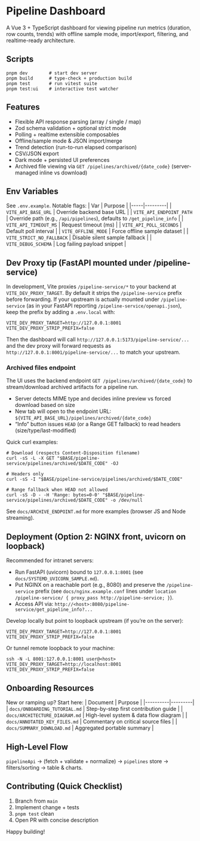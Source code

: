 # Pipeline Dashboard

A Vue 3 + TypeScript dashboard for viewing pipeline run metrics (duration, row counts, trends) with offline sample mode, import/export, filtering, and realtime-ready architecture.

## Scripts
```
pnpm dev        # start dev server
pnpm build      # type-check + production build
pnpm test       # run vitest suite
pnpm test:ui    # interactive test watcher
```

## Features
- Flexible API response parsing (array / single / map)
- Zod schema validation + optional strict mode
- Polling + realtime extensible composables
- Offline/sample mode & JSON import/merge
- Trend detection (run-to-run elapsed comparison)
- CSV/JSON export
- Dark mode + persisted UI preferences
- Archived file viewing via `GET /pipelines/archived/{date_code}` (server-managed inline vs download)

## Env Variables
See `.env.example`. Notable flags:
| Var | Purpose |
|-----|---------|
| `VITE_API_BASE_URL` | Override backend base URL |
| `VITE_API_ENDPOINT_PATH` | Override path (e.g., `/api/pipelines`), defaults to `/get_pipeline_info` |
| `VITE_API_TIMEOUT_MS` | Request timeout (ms) |
| `VITE_API_POLL_SECONDS` | Default poll interval |
| `VITE_OFFLINE_MODE` | Force offline sample dataset |
| `VITE_STRICT_NO_FALLBACK` | Disable silent sample fallback |
| `VITE_DEBUG_SCHEMA` | Log failing payload snippet |

## Dev Proxy tip (FastAPI mounted under /pipeline-service)
In development, Vite proxies `/pipeline-service/*` to your backend at `VITE_DEV_PROXY_TARGET`.
By default it strips the `/pipeline-service` prefix before forwarding. If your upstream is actually mounted under `/pipeline-service` (as in your FastAPI reporting `/pipeline-service/openapi.json`), keep the prefix by adding a `.env.local` with:

```
VITE_DEV_PROXY_TARGET=http://127.0.0.1:8001
VITE_DEV_PROXY_STRIP_PREFIX=false
```

Then the dashboard will call `http://127.0.0.1:5173/pipeline-service/...` and the dev proxy will forward requests as `http://127.0.0.1:8001/pipeline-service/...` to match your upstream.

### Archived files endpoint
The UI uses the backend endpoint `GET /pipelines/archived/{date_code}` to stream/download archived artifacts for a pipeline run.

- Server detects MIME type and decides inline preview vs forced download based on size
- New tab will open to the endpoint URL: `${VITE_API_BASE_URL}/pipelines/archived/{date_code}`
- “Info” button issues `HEAD` (or a Range GET fallback) to read headers (size/type/last-modified)

Quick curl examples:

```
# Download (respects Content-Disposition filename)
curl -sS -L -X GET "$BASE/pipeline-service/pipelines/archived/$DATE_CODE" -OJ

# Headers only
curl -sS -I "$BASE/pipeline-service/pipelines/archived/$DATE_CODE"

# Range fallback when HEAD not allowed
curl -sS -D - -H 'Range: bytes=0-0' "$BASE/pipeline-service/pipelines/archived/$DATE_CODE" -o /dev/null
```

See `docs/ARCHIVE_ENDPOINT.md` for more examples (browser JS and Node streaming).

## Deployment (Option 2: NGINX front, uvicorn on loopback)
Recommended for intranet servers:
- Run FastAPI (uvicorn) bound to `127.0.0.1:8001` (see `docs/SYSTEMD_UVICORN_SAMPLE.md`).
- Put NGINX on a reachable port (e.g., 8080) and preserve the `/pipeline-service` prefix (see `docs/nginx.example.conf` lines under `location /pipeline-service/ { proxy_pass http://pipeline-service; }`).
- Access API via: `http://<host>:8080/pipeline-service/get_pipeline_info?...`

Develop locally but point to loopback upstream (if you’re on the server):

```
VITE_DEV_PROXY_TARGET=http://127.0.0.1:8001
VITE_DEV_PROXY_STRIP_PREFIX=false
```

Or tunnel remote loopback to your machine:

```
ssh -N -L 8001:127.0.0.1:8001 user@<host>
VITE_DEV_PROXY_TARGET=http://localhost:8001
VITE_DEV_PROXY_STRIP_PREFIX=false
```

## Onboarding Resources
New or ramping up? Start here:
| Document | Purpose |
|----------|---------|
| `docs/ONBOARDING_TUTORIAL.md` | Step-by-step first contribution guide |
| `docs/ARCHITECTURE_DIAGRAM.md` | High-level system & data flow diagram |
| `docs/ANNOTATED_KEY_FILES.md` | Commentary on critical source files |
| `docs/SUMMARY_DOWNLOAD.md` | Aggregated portable summary |

## High-Level Flow
`pipelineApi` → (fetch + validate + normalize) → `pipelines` store → filters/sorting → table & charts.

## Contributing (Quick Checklist)
1. Branch from `main`
2. Implement change + tests
3. `pnpm test` clean
4. Open PR with concise description

Happy building!
